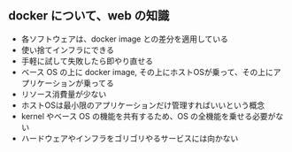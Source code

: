 ## docker について、web の知識

 - 各ソフトウェアは、docker image との差分を適用している
 - 使い捨てインフラにできる
 - 手軽に試して失敗したら即やり直せる
 - ベース OS の上に docker image, その上にホストOSが乗って、その上にアプリケーションが乗ってる
 - リソース消費量が少ない
 - ホストOSは最小限のアプリケーションだけ管理すればいいという概念
 - kernel やベース OS の機能を共有するため、OS の全機能を乗せる必要がない
 - ハードウェアやインフラをゴリゴリやるサービスには向かない
